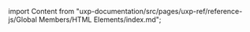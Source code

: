 
import Content from "uxp-documentation/src/pages/uxp-ref/reference-js/Global Members/HTML Elements/index.md";

<Content query="product=photoshop"/>

